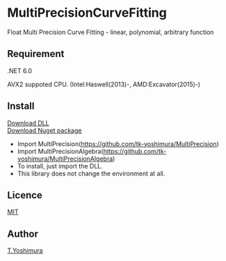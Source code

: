# MultiPrecisionCurveFitting
  Float Multi Precision Curve Fitting - linear, polynomial, arbitrary function

## Requirement
.NET 6.0

AVX2 suppoted CPU. (Intel:Haswell(2013)-, AMD:Excavator(2015)-)

## Install

[Download DLL](https://github.com/tk-yoshimura/MultiPrecisionCurveFitting/releases)  
[Download Nuget package](https://www.nuget.org/packages/tyoshimura.multiprecision.curvefitting/)

- Import MultiPrecision(https://github.com/tk-yoshimura/MultiPrecision)
- Import MultiPrecisionAlgebra(https://github.com/tk-yoshimura/MultiPrecisionAlgebra)
- To install, just import the DLL.
- This library does not change the environment at all.

## Licence
[MIT](https://github.com/tk-yoshimura/MultiPrecisionCurveFitting/blob/master/LICENSE)

## Author

[T.Yoshimura](https://github.com/tk-yoshimura)

